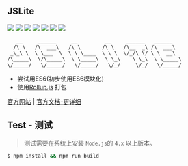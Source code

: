 JSLite
---

[![](https://img.shields.io/github/issues/JSLite/JSLite.svg)](https://github.com/JSLite/JSLite/issues)  [![](https://img.shields.io/github/forks/JSLite/JSLite.svg)](https://github.com/JSLite/JSLite/network) [![](https://img.shields.io/github/stars/JSLite/JSLite.svg)](https://github.com/JSLite/JSLite/stargazers) [![](https://jaywcjlove.github.io/sb/license/mit.svg)](https://raw.githubusercontent.com/JSLite/JSLite/master/MIT-LICENSE) [![](https://travis-ci.org/JSLite/JSLite.svg?branch=master)](https://travis-ci.org/JSLite/JSLite) [![](https://img.shields.io/github/release/JSLite/JSLite.svg)](https://github.com/JSLite/JSLite/releases) [![](http://jaywcjlove.github.io/sb/i/segmentfault.svg)](https://segmentfault.com/t/jslite) 

```
   __     ______     __         __     ______   ______    
  /\ \   /\  ___\   /\ \       /\ \   /\__  _\ /\  ___\   
 _\_\ \  \ \___  \  \ \ \____  \ \ \  \/_/\ \/ \ \  __\   
/\_____\  \/\_____\  \ \_____\  \ \_\    \ \_\  \ \_____\ 
\/_____/   \/_____/   \/_____/   \/_/     \/_/   \/_____/ 

```

- 尝试用ES6(初步使用ES6模块化)
- 使用[Rollup.js](https://github.com/rollup/rollup) 打包

[官方网站](http://jslite.io) | [官方文档-更详细](http://jslite.io/API/)


## Test - 测试

> 测试需要在系统上安装 `Node.js`的 `4.x` 以上版本。 

```bash
$ npm install && npm run build
```
